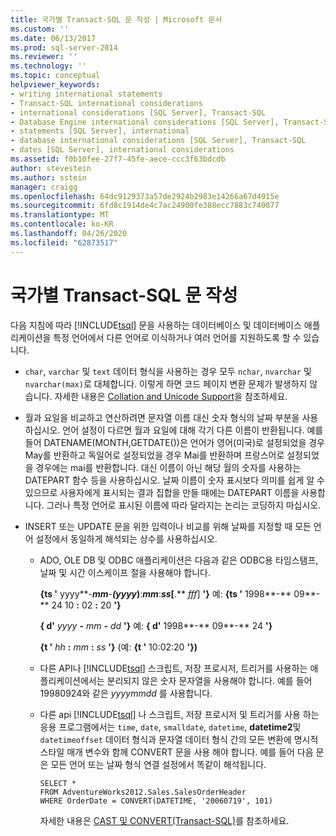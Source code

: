 ```yaml
---
title: 국가별 Transact-SQL 문 작성 | Microsoft 문서
ms.custom: ''
ms.date: 06/13/2017
ms.prod: sql-server-2014
ms.reviewer: ''
ms.technology: ''
ms.topic: conceptual
helpviewer_keywords:
- writing international statements
- Transact-SQL international considerations
- international considerations [SQL Server], Transact-SQL
- Database Engine international considerations [SQL Server], Transact-SQL
- statements [SQL Server], international
- database international considerations [SQL Server], Transact-SQL
- dates [SQL Server], international considerations
ms.assetid: f0b10fee-27f7-45fe-aece-ccc3f63bdcdb
author: stevestein
ms.author: sstein
manager: craigg
ms.openlocfilehash: 64dc9129373a57de2924b2983e14266a67d4915e
ms.sourcegitcommit: 6fd8c1914de4c7ac24900fe388ecc7883c740077
ms.translationtype: MT
ms.contentlocale: ko-KR
ms.lasthandoff: 04/26/2020
ms.locfileid: "62873517"
---
```

# <a name="write-international-transact-sql-statements"></a>국가별 Transact-SQL 문 작성
  다음 지침에 따라 [!INCLUDE[tsql](../../includes/tsql-md.md)] 문을 사용하는 데이터베이스 및 데이터베이스 애플리케이션을 특정 언어에서 다른 언어로 이식하거나 여러 언어를 지원하도록 할 수 있습니다.  
  
-   `char`, `varchar` 및 `text` 데이터 형식을 사용하는 경우 모두 `nchar`, `nvarchar` 및 `nvarchar(max)`로 대체합니다. 이렇게 하면 코드 페이지 변환 문제가 발생하지 않습니다. 자세한 내용은 [Collation and Unicode Support](collation-and-unicode-support.md)을 참조하세요.  
  
-   월과 요일을 비교하고 연산하려면 문자열 이름 대신 숫자 형식의 날짜 부분을 사용하십시오. 언어 설정이 다르면 월과 요일에 대해 각기 다른 이름이 반환됩니다. 예를 들어 DATENAME(MONTH,GETDATE())은 언어가 영어(미국)로 설정되었을 경우 May를 반환하고 독일어로 설정되었을 경우 Mai를 반환하며 프랑스어로 설정되었을 경우에는 mai를 반환합니다. 대신 이름이 아닌 해당 월의 숫자를 사용하는 DATEPART 함수 등을 사용하십시오. 날짜 이름이 숫자 표시보다 의미를 쉽게 알 수 있으므로 사용자에게 표시되는 결과 집합을 만들 때에는 DATEPART 이름을 사용합니다. 그러나 특정 언어로 표시된 이름에 따라 달라지는 논리는 코딩하지 마십시오.  
  
-   INSERT 또는 UPDATE 문을 위한 입력이나 비교를 위해 날짜를 지정할 때 모든 언어 설정에서 동일하게 해석되는 상수를 사용하십시오.  
  
    -   ADO, OLE DB 및 ODBC 애플리케이션은 다음과 같은 ODBC용 타임스탬프, 날짜 및 시간 이스케이프 절을 사용해야 합니다.  
  
         **{ts '** yyyy**-**_mm_**-**_(yyyy_)**:**_mm_**:**_ss_[**.** _fff_] **'}** 예: **{ts '** 1998**-** 09**-** 24 10 **:** 02 **:** 20 **'}**  
  
         **{ d'** _yyyy_ **-** _mm_ **-** _dd_ **'}** 예: **{ d'** 1998**-** 09**-** 24 **'}**  
  
         **{t '** _hh_ **:** _mm_ **:** _ss_ **'}** (예: **{t '** 10:02:20 **'})**  
  
    -   다른 API나 [!INCLUDE[tsql](../../includes/tsql-md.md)] 스크립트, 저장 프로시저, 트리거를 사용하는 애플리케이션에서는 분리되지 않은 숫자 문자열을 사용해야 합니다. 예를 들어 19980924와 같은 *yyyymmdd* 를 사용합니다.  
  
    -   다른 api [!INCLUDE[tsql](../../includes/tsql-md.md)] 나 스크립트, 저장 프로시저 및 트리거를 사용 하는 응용 프로그램에서는 `time`, `date`, `smalldate`, `datetime`, **datetime2**및 `datetimeoffset` 데이터 형식과 문자열 데이터 형식 간의 모든 변환에 명시적 스타일 매개 변수와 함께 CONVERT 문을 사용 해야 합니다. 예를 들어 다음 문은 모든 언어 또는 날짜 형식 연결 설정에서 똑같이 해석됩니다.  
  
        ```  
        SELECT *  
        FROM AdventureWorks2012.Sales.SalesOrderHeader  
        WHERE OrderDate = CONVERT(DATETIME, '20060719', 101)  
        ```  
  
         자세한 내용은 [CAST 및 CONVERT&#40;Transact-SQL&#41;](/sql/t-sql/functions/cast-and-convert-transact-sql)를 참조하세요.  
  
  
